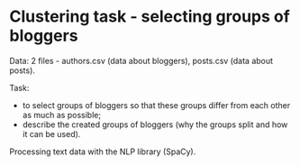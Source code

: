# Clustering task - selecting groups of bloggers

Data:
2 files - authors.csv (data about bloggers), posts.csv (data about posts).

Task:
- to select groups of bloggers so that these groups differ from each other as much as possible;
- describe the created groups of bloggers (why the groups split and how it can be used).

Processing text data with the NLP library (SpaCy).
